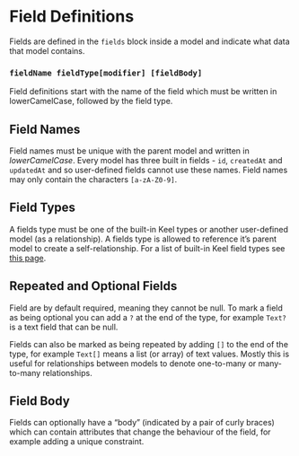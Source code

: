 # Field Definitions

Fields are defined in the `fields` block inside a model and indicate what data that model contains.

### `fieldName fieldType[modifier] [fieldBody]`

Field definitions start with the name of the field which must be written in lowerCamelCase, followed by the field type.

## Field Names

Field names must be unique with the parent model and written in _lowerCamelCase_. Every model has three built in fields - `id`, `createdAt` and `updatedAt` and so user-defined fields cannot use these names. Field names may only contain the characters `[a-zA-Z0-9]`.

## Field Types

A fields type must be one of the built-in Keel types or another user-defined model (as a relationship). A fields type is allowed to reference it’s parent model to create a self-relationship. For a list of built-in Keel field types see [this page](https://www.notion.so/Field-types-4766712d7c9049fea895a619641dcdbe).

## Repeated and Optional Fields

Field are by default required, meaning they cannot be null. To mark a field as being optional you can add a `?` at the end of the type, for example `Text?` is a text field that can be null.

Fields can also be marked as being repeated by adding `[]` to the end of the type, for example `Text[]` means a list (or array) of text values. Mostly this is useful for relationships between models to denote one-to-many or many-to-many relationships.

## Field Body

Fields can optionally have a “body” (indicated by a pair of curly braces) which can contain attributes that change the behaviour of the field, for example adding a unique constraint.
